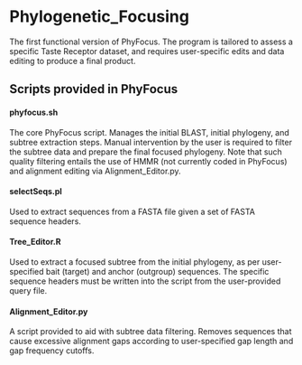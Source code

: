 # Phylogenetic_Focusing
The first functional version of PhyFocus. The program is tailored to assess a specific Taste Receptor dataset, and requires user-specific edits and 
data editing to produce a final product.

## Scripts provided in PhyFocus

#### phyfocus.sh
The core PhyFocus script. Manages the initial BLAST, initial phylogeny, and subtree extraction steps. Manual intervention by the user is required to
filter the subtree data and prepare the final focused phylogeny. Note that such quality filtering entails the use of HMMR (not currently coded in PhyFocus) and alignment editing via Alignment_Editor.py.

#### selectSeqs.pl
Used to extract sequences from a FASTA file given a set of FASTA sequence headers.

#### Tree_Editor.R
Used to extract a focused subtree from the initial phylogeny, as per user-specified bait (target) and anchor (outgroup) sequences. The specific sequence headers must be written into the script from the user-provided query file. 

#### Alignment_Editor.py
A script provided to aid with subtree data filtering. Removes sequences that cause excessive alignment gaps according to user-specified gap length and
gap frequency cutoffs. 

